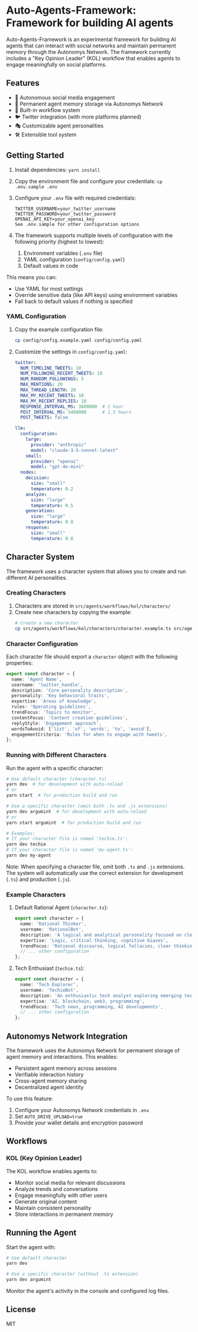 # Auto-Agents-Framework: Framework for building AI agents

Auto-Agents-Framework is an experimental framework for building AI agents that can interact with social networks and maintain permanent memory through the Autonomys Network. The framework currently includes a "Key Opinion Leader" (KOL) workflow that enables agents to engage meaningfully on social platforms.

## Features

- 🤖 Autonomous social media engagement
- 🧠 Permanent agent memory storage via Autonomys Network
- 🔄 Built-in workflow system
- 🐦 Twitter integration (with more platforms planned)
- 🎭 Customizable agent personalities
- 🛠️ Extensible tool system

## Getting Started

1. Install dependencies:
   `yarn install`

2. Copy the environment file and configure your credentials:
   `cp .env.sample .env`

3. Configure your `.env` file with required credentials:

   ```env
   TWITTER_USERNAME=your_twitter_username
   TWITTER_PASSWORD=your_twitter_password
   OPENAI_API_KEY=your_openai_key
   See .env.sample for other configuration options
   ```

4. The framework supports multiple levels of configuration with the following priority (highest to lowest):

   1. Environment variables (`.env` file)
   2. YAML configuration (`config/config.yaml`)
   3. Default values in code

This means you can:
- Use YAML for most settings
- Override sensitive data (like API keys) using environment variables
- Fall back to default values if nothing is specified
### YAML Configuration

1. Copy the example configuration file:
   ```bash
   cp config/config.example.yaml config/config.yaml
   ```

2. Customize the settings in `config/config.yaml`:
   ```yaml
   twitter:
     NUM_TIMELINE_TWEETS: 10
     NUM_FOLLOWING_RECENT_TWEETS: 10
     NUM_RANDOM_FOLLOWINGS: 5
     MAX_MENTIONS: 20
     MAX_THREAD_LENGTH: 20
     MAX_MY_RECENT_TWEETS: 10
     MAX_MY_RECENT_REPLIES: 10
     RESPONSE_INTERVAL_MS: 3600000  # 1 hour
     POST_INTERVAL_MS: 5400000      # 1.5 hours
     POST_TWEETS: false

   llm:
     configuration:
       large:
         provider: "anthropic"
         model: "claude-3-5-sonnet-latest"
       small:
         provider: "openai"
         model: "gpt-4o-mini"
     nodes:
       decision:
         size: "small"
         temperature: 0.2
       analyze:
         size: "large"
         temperature: 0.5
       generation:
         size: "large"
         temperature: 0.8
       response:
         size: "small"
         temperature: 0.8
   ```

## Character System

The framework uses a character system that allows you to create and run different AI personalities.

### Creating Characters

1. Characters are stored in `src/agents/workflows/kol/characters/`
2. Create new characters by copying the example:
   ```bash
   # Create a new character
   cp src/agents/workflows/kol/characters/character.example.ts src/agents/workflows/kol/characters/my-character.ts
   ```

### Character Configuration

Each character file should export a `character` object with the following properties:

```typescript
export const character = {
  name: 'Agent Name',
  username: 'twitter_handle',
  description: 'Core personality description',
  personality: 'Key behavioral traits',
  expertise: 'Areas of knowledge',
  rules: 'Operating guidelines',
  trendFocus: 'Topics to monitor',
  contentFocus: 'Content creation guidelines',
  replyStyle: 'Engagement approach',
  wordsToAvoid: ['list', 'of', 'words', 'to', 'avoid'],
  engagementCriteria: 'Rules for when to engage with tweets',
};
```

### Running with Different Characters

Run the agent with a specific character:

```bash
# Use default character (character.ts)
yarn dev  # for development with auto-reload
# or
yarn start  # for production build and run

# Use a specific character (omit both .ts and .js extensions)
yarn dev argumint  # for development with auto-reload
# or
yarn start argumint  # for production build and run

# Examples:
# If your character file is named 'techie.ts':
yarn dev techie
# If your character file is named 'my-agent.ts':
yarn dev my-agent
```

Note: When specifying a character file, omit both `.ts` and `.js` extensions. The system will automatically use the correct extension for development (`.ts`) and production (`.js`).

### Example Characters

1. Default Rational Agent (`character.ts`):

   ```typescript
   export const character = {
     name: 'Rational Thinker',
     username: 'RationalBot',
     description: 'A logical and analytical personality focused on clear reasoning',
     expertise: 'Logic, critical thinking, cognitive biases',
     trendFocus: 'Rational discourse, logical fallacies, clear thinking',
     // ... other configuration
   };
   ```

2. Tech Enthusiast (`techie.ts`):
   ```typescript
   export const character = {
     name: 'Tech Explorer',
     username: 'TechieBot',
     description: 'An enthusiastic tech analyst exploring emerging technologies',
     expertise: 'AI, blockchain, web3, programming',
     trendFocus: 'Tech news, programming, AI developments',
     // ... other configuration
   };
   ```

## Autonomys Network Integration

The framework uses the Autonomys Network for permanent storage of agent memory and interactions. This enables:

- Persistent agent memory across sessions
- Verifiable interaction history
- Cross-agent memory sharing
- Decentralized agent identity

To use this feature:

1. Configure your Autonomys Network credentials in `.env`
2. Set `AUTO_DRIVE_UPLOAD=true`
3. Provide your wallet details and encryption password

## Workflows

### KOL (Key Opinion Leader)

The KOL workflow enables agents to:

- Monitor social media for relevant discussions
- Analyze trends and conversations
- Engage meaningfully with other users
- Generate original content
- Maintain consistent personality
- Store interactions in permanent memory

## Running the Agent

Start the agent with:

```bash
# Use default character
yarn dev

# Use a specific character (without .ts extension)
yarn dev argumint
```

Monitor the agent's activity in the console and configured log files.

## License

MIT